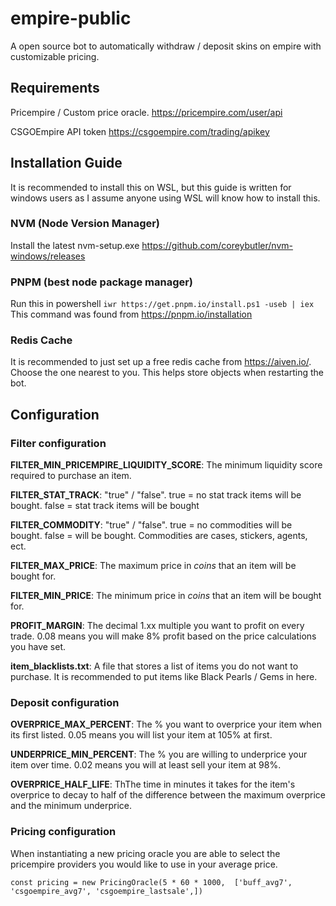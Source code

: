 # empire-public

A open source bot to automatically withdraw / deposit skins on empire with customizable pricing.

## Requirements
Pricempire / Custom price oracle. https://pricempire.com/user/api

CSGOEmpire API token https://csgoempire.com/trading/apikey

## Installation Guide
It is recommended to install this on WSL, but this guide is written for windows users as I assume anyone using WSL will know how to install this. 

### NVM (Node Version Manager)
Install the latest nvm-setup.exe https://github.com/coreybutler/nvm-windows/releases

### PNPM (best node package manager)
Run this in powershell ```iwr https://get.pnpm.io/install.ps1 -useb | iex``` This command was found from https://pnpm.io/installation

### Redis Cache
It is recommended to just set up a free redis cache from https://aiven.io/. Choose the one nearest to you. This helps store objects when restarting the bot. 

## Configuration

### Filter configuration
**FILTER_MIN_PRICEMPIRE_LIQUIDITY_SCORE**: The minimum liquidity score required to purchase an item.

**FILTER_STAT_TRACK**: "true" / "false". true = no stat track items will be bought. false = stat track items will be bought

**FILTER_COMMODITY**: "true" / "false". true = no commodities will be bought. false = will be bought. Commodities are cases, stickers, agents, ect.

**FILTER_MAX_PRICE**: The maximum price in *coins* that an item will be bought for.

**FILTER_MIN_PRICE**: The minimum price in *coins* that an item will be bought for.

**PROFIT_MARGIN**: The decimal 1.xx multiple you want to profit on every trade. 0.08 means you will make 8% profit based on the price calculations you have set.

**item_blacklists.txt**: A file that stores a list of items you do not want to purchase. It is recommended to put items like Black Pearls / Gems in here.

### Deposit configuration
**OVERPRICE_MAX_PERCENT**: The % you want to overprice your item when its first listed. 0.05 means you will list your item at 105% at first.

**UNDERPRICE_MIN_PERCENT**: The % you are willing to underprice your item over time. 0.02 means you will at least sell your item at 98%.

**OVERPRICE_HALF_LIFE**: ThThe time in minutes it takes for the item's overprice to decay to half of the difference between the maximum overprice and the minimum underprice.

### Pricing configuration

When instantiating a new pricing oracle you are able to select the pricempire providers you would like to use in your average price.

```const pricing = new PricingOracle(5 * 60 * 1000,  ['buff_avg7', 'csgoempire_avg7', 'csgoempire_lastsale',])```
